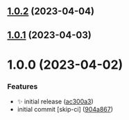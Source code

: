 ## [1.0.2](https://github.com/jacobtipp/bloc-state/compare/bloc-v1.0.1...bloc-v1.0.2) (2023-04-04)

## [1.0.1](https://github.com/jacobtipp/bloc-state/compare/bloc-v1.0.0...bloc-v1.0.1) (2023-04-03)

# 1.0.0 (2023-04-02)


### Features

* ✨ initial release ([ac300a3](https://github.com/jacobtipp/bloc-state/commit/ac300a3723fccf5a9ba406e2646cde029e75acb6))
* initial commit [skip-ci] ([904a867](https://github.com/jacobtipp/bloc-state/commit/904a867b4ded298c6dd9741a546bb97978680b39))
